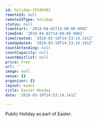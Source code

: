 ```yaml
---
id: holiday-20180402
remoteId: null
remoteIdType: holiday
status: null
timeStart: '2018-04-01T14:00:00.000Z'
timeEnd: '2018-04-02T14:00:00.000Z'
timeCreated: '2018-03-10T14:53:14.141Z'
timeUpdated: '2018-03-10T14:53:14.141Z'
countAttending: null
countCapacity: null
countWaitlist: null
price: Free
url: ''
image: null
venue: {}
organizer: {}
layout: event
title: Easter Monday
date: '2018-03-10T14:53:14.141Z'

---
```

Public Holiday as part of Easter.
